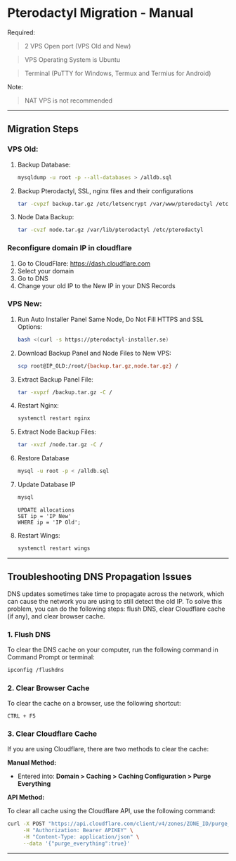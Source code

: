 # **Pterodactyl Migration - Manual**

Required:

> 2 VPS Open port (VPS Old and New)

> VPS Operating System is Ubuntu

> Terminal (PuTTY for Windows, Termux and Termius for Android)

Note:

> NAT VPS is not recommended
---

## **Migration Steps**

### **VPS Old:**

1. Backup Database:
    ```bash
    mysqldump -u root -p --all-databases > /alldb.sql
    ```

2. Backup Pterodactyl, SSL, nginx files and their configurations
   ```bash
   tar -cvpzf backup.tar.gz /etc/letsencrypt /var/www/pterodactyl /etc/nginx/sites-available/pterodactyl.conf /alldb.sql
   ```
3. Node Data Backup:
    ```bash
    tar -cvzf node.tar.gz /var/lib/pterodactyl /etc/pterodactyl
    ```

### **Reconfigure domain IP in cloudflare**

1. Go to CloudFlare: https://dash.cloudflare.com
2. Select your domain
3. Go to DNS
4. Change your old IP to the New IP in your DNS Records
    
### **VPS New:**

1. Run Auto Installer Panel Same Node, Do Not Fill HTTPS and SSL Options:
    ```bash
    bash <(curl -s https://pterodactyl-installer.se)
    ```

2. Download Backup Panel and Node Files to New VPS:
    ```bash
    scp root@IP_OLD:/root/{backup.tar.gz,node.tar.gz} /
    ```
    
3. Extract Backup Panel File:
    ```bash
    tar -xvpzf /backup.tar.gz -C /
    ```

4. Restart Nginx:
    ```bash
    systemctl restart nginx
    ```
    
5. Extract Node Backup Files:
    ```bash
    tar -xvzf /node.tar.gz -C /
    ```

6. Restore Database
    ```bash
    mysql -u root -p < /alldb.sql
    ```

7. Update Database IP
    ```bash
    mysql
    ```
    ```mysql
    UPDATE allocations
    SET ip = 'IP New'
    WHERE ip = 'IP Old';
    ```
8. Restart Wings:
    ```bash
    systemctl restart wings
    ```
---

## Troubleshooting DNS Propagation Issues

DNS updates sometimes take time to propagate across the network, which can cause the network you are using to still detect the old IP. To solve this problem, you can do the following steps: flush DNS, clear Cloudflare cache (if any), and clear browser cache.

### 1. Flush DNS

To clear the DNS cache on your computer, run the following command in Command Prompt or terminal:

```bash
ipconfig /flushdns
```

### 2. Clear Browser Cache

To clear the cache on a browser, use the following shortcut:

```
CTRL + F5
```

### 3. Clear Cloudflare Cache

If you are using Cloudflare, there are two methods to clear the cache:

**Manual Method:**

- Entered into: **Domain > Caching > Caching Configuration > Purge Everything**

**API Method:**

To clear all cache using the Cloudflare API, use the following command:

```bash
curl -X POST "https://api.cloudflare.com/client/v4/zones/ZONE_ID/purge_cache" \
     -H "Authorization: Bearer APIKEY" \
     -H "Content-Type: application/json" \
     --data '{"purge_everything":true}'
```

---
